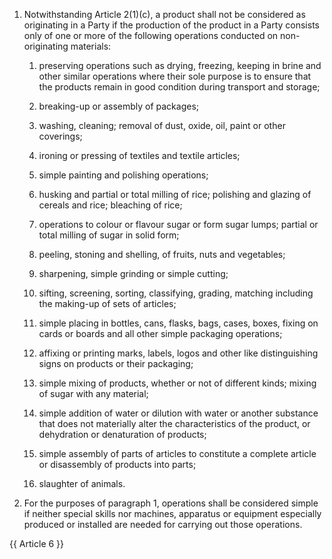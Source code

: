 1. Notwithstanding Article 2(1)(c), a product shall not be considered as originating in a Party if the production of the product in a Party consists only of one or more of the following operations conducted on non-originating materials:

   1. preserving operations such as drying, freezing, keeping in brine and other similar operations where their sole purpose is to ensure that the products remain in good condition during transport and storage;

   2. breaking-up or assembly of packages;

   3. washing, cleaning; removal of dust, oxide, oil, paint or other coverings;

   4. ironing or pressing of textiles and textile articles;

   5. simple painting and polishing operations;

   6. husking and partial or total milling of rice; polishing and glazing of cereals and rice; bleaching of rice;

   7. operations to colour or flavour sugar or form sugar lumps; partial or total milling of sugar in solid form;

   8. peeling, stoning and shelling, of fruits, nuts and vegetables;

   9. sharpening, simple grinding or simple cutting;

   10. sifting, screening, sorting, classifying, grading, matching including the making-up of sets of articles;

   11. simple placing in bottles, cans, flasks, bags, cases, boxes, fixing on cards or boards and all other simple packaging operations;

   12. affixing or printing marks, labels, logos and other like distinguishing signs on products or their packaging;

   13. simple mixing of products, whether or not of different kinds; mixing of sugar with any material;

   14. simple addition of water or dilution with water or another substance that does not materially alter the characteristics of the product, or dehydration or denaturation of products;

   15. simple assembly of parts of articles to constitute a complete article or disassembly of products into parts;

   16. slaughter of animals.

2. For the purposes of paragraph 1, operations shall be considered simple if neither special skills nor machines, apparatus or equipment especially produced or installed are needed for carrying out those operations.

{{ Article 6 }}
